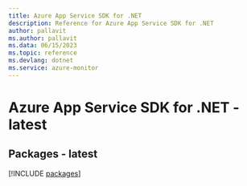 ```yaml
---
title: Azure App Service SDK for .NET
description: Reference for Azure App Service SDK for .NET
author: pallavit
ms.author: pallavit
ms.data: 06/15/2023
ms.topic: reference
ms.devlang: dotnet
ms.service: azure-monitor
---
```

# Azure App Service SDK for .NET - latest
## Packages - latest
[!INCLUDE [packages](app-service-index.md)]
